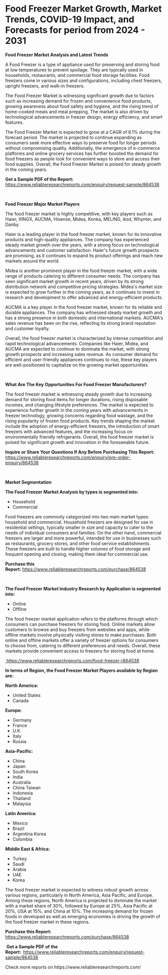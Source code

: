 <p><h1>Food Freezer Market Growth, Market Trends, COVID-19 Impact, and Forecasts for period from 2024 - 2031</h1></p><p><strong>Food Freezer Market Analysis and Latest Trends</strong></p>
<p><p>A Food Freezer is a type of appliance used for preserving and storing food at low temperatures to prevent spoilage. They are typically used in households, restaurants, and commercial food storage facilities. Food freezers come in various sizes and configurations, including chest freezers, upright freezers, and walk-in freezers.</p><p>The Food Freezer Market is witnessing significant growth due to factors such as increasing demand for frozen and convenience food products, growing awareness about food safety and hygiene, and the rising trend of home-cooked meals and meal prepping. The market is also driven by technological advancements in freezer design, energy efficiency, and smart features.</p><p>The Food Freezer Market is expected to grow at a CAGR of 8.1% during the forecast period. The market is projected to continue expanding as consumers seek more effective ways to preserve food for longer periods without compromising quality. Additionally, the emergence of e-commerce platforms and online grocery services has further boosted the demand for food freezers as people look for convenient ways to store and access their food supplies. Overall, the Food Freezer Market is poised for steady growth in the coming years.</p></p>
<p><strong>Get a Sample PDF of the Report:&nbsp;</strong> <a href="https://www.reliableresearchreports.com/enquiry/request-sample/864538">https://www.reliableresearchreports.com/enquiry/request-sample/864538</a></p>
<p>&nbsp;</p>
<p><strong>Food Freezer Major Market Players</strong></p>
<p><p>The food freezer market is highly competitive, with key players such as Haier, XINGX, AUCMA, Hisense, Midea, Konka, MELING, iksd, Whynter, and Danby. </p><p>Haier is a leading player in the food freezer market, known for its innovative products and high-quality appliances. The company has experienced steady market growth over the years, with a strong focus on technological advancements and customer satisfaction. Haier's future growth prospects are promising, as it continues to expand its product offerings and reach new markets around the world.</p><p>Midea is another prominent player in the food freezer market, with a wide range of products catering to different consumer needs. The company has seen significant market growth in recent years, driven by its strong distribution network and competitive pricing strategies. Midea's market size is expected to grow further in the coming years, as it continues to invest in research and development to offer advanced and energy-efficient products.</p><p>AUCMA is a key player in the food freezer market, known for its reliable and durable appliances. The company has witnessed steady market growth and has a strong presence in both domestic and international markets. AUCMA's sales revenue has been on the rise, reflecting its strong brand reputation and customer loyalty.</p><p>Overall, the food freezer market is characterized by intense competition and rapid technological advancements. Companies like Haier, Midea, and AUCMA are expected to continue to dominate the market, with strong growth prospects and increasing sales revenue. As consumer demand for efficient and user-friendly appliances continues to rise, these key players are well-positioned to capitalize on the growing market opportunities.</p></p>
<p>&nbsp;</p>
<p><strong>What Are The Key Opportunities For Food Freezer Manufacturers?</strong></p>
<p><p>The food freezer market is witnessing steady growth due to increasing demand for storing food items for longer durations, rising disposable incomes, and changing lifestyle preferences. The market is expected to experience further growth in the coming years with advancements in freezer technology, growing concerns regarding food wastage, and the rising popularity of frozen food products. Key trends shaping the market include the adoption of energy-efficient freezers, the introduction of smart freezers with advanced features, and the increasing focus on environmentally friendly refrigerants. Overall, the food freezer market is poised for significant growth and innovation in the foreseeable future.</p></p>
<p><strong>Inquire or Share Your Questions If Any Before Purchasing This Report:</strong> <a href="https://www.reliableresearchreports.com/enquiry/pre-order-enquiry/864538">https://www.reliableresearchreports.com/enquiry/pre-order-enquiry/864538</a></p>
<p>&nbsp;</p>
<p><strong>Market Segmentation</strong></p>
<p><strong>The Food Freezer Market Analysis by types is segmented into:</strong></p>
<p><ul><li>Household</li><li>Commercial</li></ul></p>
<p><p>Food freezers are commonly categorized into two main market types: household and commercial. Household freezers are designed for use in residential settings, typically smaller in size and capacity to cater to the needs of individual consumers and families. On the other hand, commercial freezers are larger and more powerful, intended for use in businesses such as restaurants, grocery stores, and other food service establishments. These freezers are built to handle higher volumes of food storage and frequent opening and closing, making them ideal for commercial use.</p></p>
<p><strong>Purchase this Report:&nbsp;</strong><a href="https://www.reliableresearchreports.com/purchase/864538">https://www.reliableresearchreports.com/purchase/864538</a></p>
<p>&nbsp;</p>
<p><strong>The Food Freezer Market Industry Research by Application is segmented into:</strong></p>
<p><ul><li>Online</li><li>Offline</li></ul></p>
<p><p>The food freezer market application refers to the platforms through which consumers can purchase freezers for storing food. Online markets allow customers to browse and buy freezers from websites and apps, while offline markets involve physically visiting stores to make purchases. Both online and offline markets offer a variety of freezer options for consumers to choose from, catering to different preferences and needs. Overall, these markets provide convenient access to freezers for storing food at home.</p></p>
<p><a href="https://www.reliableresearchreports.com/food-freezer-r864538">&nbsp;https://www.reliableresearchreports.com/food-freezer-r864538</a></p>
<p><strong>In terms of Region, the Food Freezer Market Players available by Region are:</strong></p>
<p>
    <p> <strong> North America: </strong>
        <ul>
            <li>United States</li>
            <li>Canada</li>
        </ul>
        </p> 
    <p> <strong> Europe: </strong>
        <ul>
            <li>Germany</li>
            <li>France</li>
            <li>U.K.</li>
            <li>Italy</li>
            <li>Russia</li>
        </ul>
        </p> 
    <p> <strong> Asia-Pacific: </strong>
        <ul>
            <li>China</li>
            <li>Japan</li>
            <li>South Korea</li>
            <li>India</li>
            <li>Australia</li>
            <li>China Taiwan</li>
            <li>Indonesia</li>
            <li>Thailand</li>
            <li>Malaysia</li>
        </ul>
        </p> 
    <p> <strong> Latin America: </strong>
        <ul>
            <li>Mexico</li>
            <li>Brazil</li>
            <li>Argentina Korea</li>
            <li>Colombia</li>
        </ul>
        </p> 
    <p> <strong> Middle East & Africa: </strong>
        <ul>
            <li>Turkey</li>
            <li>Saudi</li>
            <li>Arabia</li>
            <li>UAE</li>
            <li>Korea</li>
        </ul>
    </p>
    </p>
<p><p>The food freezer market is expected to witness robust growth across various regions, particularly in North America, Asia Pacific, and Europe. Among these regions, North America is projected to dominate the market with a market share of 30%, followed by Europe at 25%, Asia Pacific at 20%, USA at 15%, and China at 10%. The increasing demand for frozen foods in developed as well as emerging economies is driving the growth of the food freezer market in these regions.</p></p>
<p><strong>Purchase this Report: </strong><a href="https://www.reliableresearchreports.com/purchase/864538">https://www.reliableresearchreports.com/purchase/864538</a></p>
<p>&nbsp;<strong>Get a Sample PDF of the Report:&nbsp;&nbsp;</strong><a href="https://www.reliableresearchreports.com/enquiry/request-sample/864538">https://www.reliableresearchreports.com/enquiry/request-sample/864538</a></p>
<p><strong></strong></p>
<p>Check more reports on https://www.reliableresearchreports.com/</p>